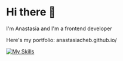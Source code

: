 # Hi there 👋
I'm Anastasia and I'm a frontend developer

Here's my portfolio: anastasiacheb.github.io/

[![My Skills](https://skillicons.dev/icons?i=html,css,js,git,github,vscode,figma)](https://skillicons.dev)

<!---
anastasiacheb/anastasiacheb is a ✨ special ✨ repository because its `README.md` (this file) appears on your GitHub profile.
You can click the Preview link to take a look at your changes.
--->
